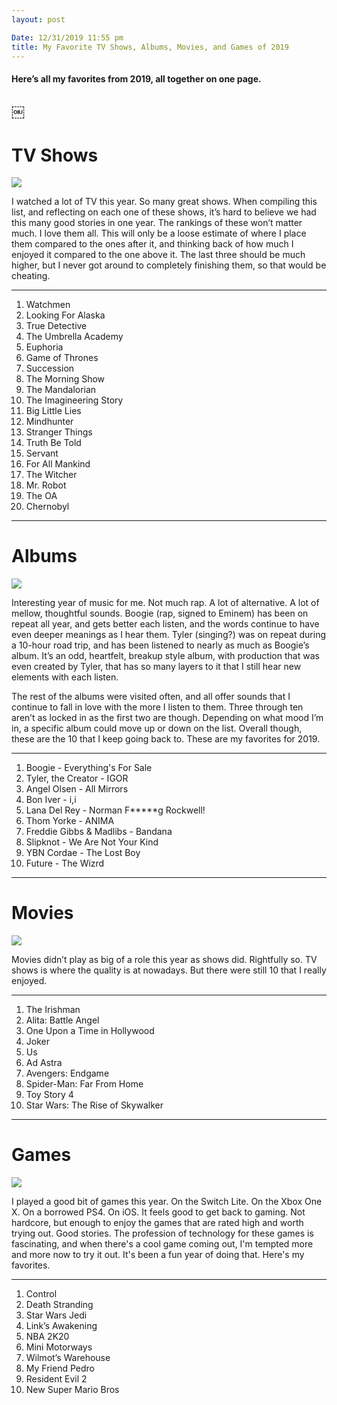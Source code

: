 ```yaml
---
layout: post

Date: 12/31/2019 11:55 pm
title: My Favorite TV Shows, Albums, Movies, and Games of 2019
---
```


#### Here’s all my favorites from 2019, all together on one page.
￼
---- 

# TV Shows

![][image-1]

I watched a lot of TV this year. So many great shows. When compiling this list, and reflecting on each one of these shows, it’s hard to believe we had this many good stories in one year. The rankings of these won’t matter much. I love them all. This will only be a loose estimate of where I place them compared to the ones after it, and thinking back of how much I enjoyed it compared to the one above it. The last three should be much higher, but I never got around to completely finishing them, so that would be cheating. 

---- 

1. Watchmen
2. Looking For Alaska
3. True Detective
4. The Umbrella Academy
5. Euphoria
6. Game of Thrones
7. Succession
8. The Morning Show
9. The Mandalorian
10. The Imagineering Story
11. Big Little Lies
12. Mindhunter
13. Stranger Things
14. Truth Be Told
15. Servant
16. For All Mankind
17. The Witcher
18. Mr. Robot
19. The OA
20. Chernobyl

---- 
 
# Albums

![][image-2]

Interesting year of music for me. Not much rap. A lot of alternative. A lot of mellow, thoughtful sounds. Boogie (rap, signed to Eminem) has been on repeat all year, and gets better each listen, and the words continue to have even deeper meanings as I hear them. Tyler (singing?) was on repeat during a 10-hour road trip, and has been listened to nearly as much as Boogie’s album. It’s an odd, heartfelt, breakup style album, with production that was even created by Tyler, that has so many layers to it that I still hear new elements with each listen.

The rest of the albums were visited often, and all offer sounds that I continue to fall in love with the more I listen to them. Three through ten aren’t as locked in as the first two are though. Depending on what mood I’m in, a specific album could move up or down on the list. Overall though, these are the 10 that I keep going back to. These are my favorites for 2019.

---- 

1. Boogie - Everything's For Sale
2. Tyler, the Creator - IGOR
3. Angel Olsen - All Mirrors
4. Bon Iver - i,i
5. Lana Del Rey - Norman F\*\*\*\*\*g Rockwell!
6. Thom Yorke - ANIMA
7. Freddie Gibbs & Madlibs - Bandana
8. Slipknot - We Are Not Your Kind
9. YBN Cordae - The Lost Boy
10. Future - The Wizrd

---- 

# Movies

![][image-3]

Movies didn’t play as big of a role this year as shows did. Rightfully so. TV shows is where the quality is at nowadays. But there were still 10 that I really enjoyed.

---- 

1. The Irishman
2. Alita: Battle Angel
3. One Upon a Time in Hollywood
4. Joker
5. Us
6. Ad Astra
7. Avengers: Endgame
8. Spider-Man: Far From Home
9. Toy Story 4
10. Star Wars: The Rise of Skywalker

---- 

# Games

![][image-4]

I played a good bit of games this year. On the Switch Lite. On the Xbox One X. On a borrowed PS4. On iOS. It feels good to get back to gaming. Not hardcore, but enough to enjoy the games that are rated high and worth trying out. Good stories. The profession of technology for these games is fascinating, and when there's a cool game coming out, I'm tempted more and more now to try it out. It's been a fun year of doing that. Here's my favorites.

---- 

1. Control
2. Death Stranding
3. Star Wars Jedi
4. Link’s Awakening
5. NBA 2K20
6. Mini Motorways
7. Wilmot’s Warehouse
8. My Friend Pedro
9. Resident Evil 2
10. New Super Mario Bros

[image-1]:	https://i.imgur.com/YeT8tLt.png
[image-2]:	https://i.imgur.com/ylumkKi.png
[image-3]:	https://i.imgur.com/TUURPp1.png
[image-4]:	https://i.imgur.com/6XHSB5W.png